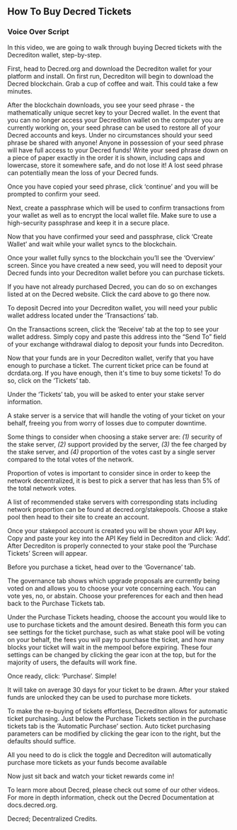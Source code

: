 ## How To Buy Decred Tickets
### Voice Over Script

In this video, we are going to walk through buying Decred tickets with the Decrediton wallet, step-by-step. 

First, head to Decred.org and download the Decrediton wallet for your platform and install. On first run, Decrediton will begin to download the Decred blockchain. Grab a cup of coffee and wait. This could take a few minutes.

After the blockchain downloads, you see your seed phrase - the mathematically unique secret key to your Decred wallet. In the event that you can no longer access your Decrediton wallet on the computer you are currently working on, your seed phrase can be used to restore all of your Decred accounts and keys. Under no circumstances should your seed phrase be shared with anyone! Anyone in possession of your seed phrase will have full access to your Decred funds! Write your seed phrase down on a piece of paper exactly in the order it is shown, including caps and lowercase, store it somewhere safe, and do not lose it! A lost seed phrase can potentially mean the loss of your Decred funds.

Once you have copied your seed phrase, click ‘continue’ and you will be prompted to confirm your seed. 

Next, create a passphrase which will be used to confirm transactions from your wallet as well as to encrypt the local wallet file. Make sure to use a high-security passphrase and keep it in a secure place. 

Now that you have confirmed your seed and passphrase, click ‘Create Wallet’ and wait while your wallet syncs to the blockchain. 

Once your wallet fully syncs to the blockchain you’ll see the ‘Overview’ screen. Since you have created a new seed, you will need to deposit your Decred funds into your Decrediton wallet before you can purchase tickets.

If you have not already purchased Decred, you can do so on exchanges listed at on the Decred website. Click the card above to go there now.

To deposit Decred into your Decrediton wallet,  you will need your public wallet address located under the ‘Transactions’ tab.

On the Transactions screen, click the ‘Receive’ tab at the top to see  your wallet address. Simply copy and paste this address into the “Send To” field of your exchange withdrawal dialog to deposit your funds into Decrediton.

Now that your funds are in your Decrediton wallet, verify that you have enough to purchase a ticket. The current ticket price can be found at dcrdata.org. If you have enough, then it's time to buy some tickets! To do so, click on the ‘Tickets’ tab.

Under the ‘Tickets’ tab, you will be asked to enter your stake server information.

A stake server is a service that will handle the voting of your ticket on your behalf, freeing you from worry of losses due to computer downtime. 

Some things to consider when choosing a stake server are: *(1)* security of the stake server, *(2)* support provided by the server, *(3)* the fee charged by the stake server, and *(4)* proportion of the votes cast by a single server compared to the total votes of the network. 

Proportion of votes is important to consider since in order to keep the network decentralized, it is best to pick a server that has less than 5% of the total network votes. 

A list of recommended stake servers with corresponding stats including network proportion can be found at decred.org/stakepools. Choose a stake pool then head to their site to create an account. 

Once your stakepool account is created you will be shown your API key. Copy and paste your key into the API Key field in Decrediton and click: ‘Add’.
After Decrediton is properly connected to your stake pool the ‘Purchase Tickets’ Screen will appear.  

Before you purchase a ticket, head over to the ‘Governance’ tab.

The governance tab shows which upgrade proposals are currently being voted on and allows you to choose your vote concerning each. You can vote yes, no, or abstain. Choose your preferences for each  and then head back to the Purchase Tickets tab.

Under the Purchase Tickets heading, choose the account you would like to use to purchase tickets and the amount desired. Beneath this form you can see settings for the ticket purchase, such as what stake pool will be voting on your behalf, the fees you will pay to purchase the ticket, and how many blocks your ticket will wait in the mempool before expiring. These four settings can be changed by clicking the gear icon at the top, but for the majority of users, the defaults will work fine. 

Once ready, click: ‘Purchase’. Simple! 

It will take on average 30 days for your ticket to be drawn. After your staked funds are unlocked they can be used to purchase more tickets.

To make the re-buying of tickets effortless, Decrediton allows for automatic ticket purchasing. Just below the Purchase Tickets section in the purchase tickets tab is the ‘Automatic Purchase’ section. Auto ticket purchasing parameters can be modified by clicking the gear icon to the right, but the defaults should suffice.  

All you need to do is click the toggle and Decrediton will automatically purchase more tickets as your funds become available

Now just sit back and watch your ticket rewards come in!

To learn more about Decred, please check out some of our other videos. For more in depth information, check out the Decred Documentation at docs.decred.org.

Decred; Decentralized Credits.
